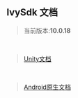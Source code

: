 ## IvySdk 文档

> 当前版本:**10.0.18**
<br>

> [Unity文档](README_UNITY.md)
<br>

> [Android原生文档](README_ANDROID_NATIVE.md)
